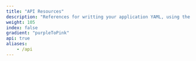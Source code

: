 ```yaml
---
title: "API Resources"
description: "References for writting your application YAML, using the Replicated Integration API and Replicated's CLI."
weight: 105
index: false
gradient: "purpleToPink"
api: true
aliases:
    - /api
---
```

